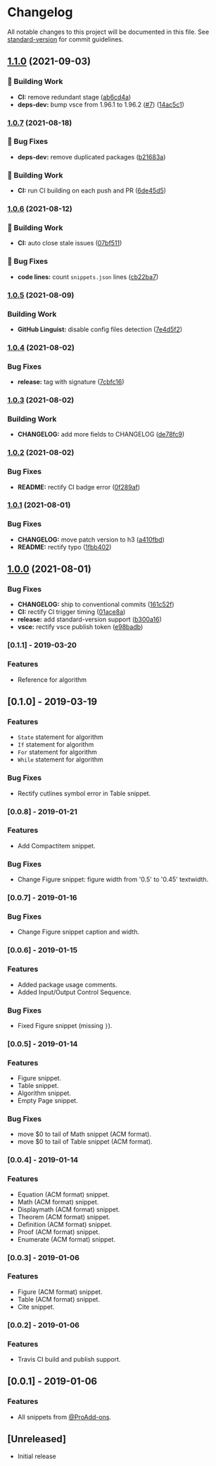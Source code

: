 # Changelog

All notable changes to this project will be documented in this file. See [standard-version](https://github.com/conventional-changelog/standard-version) for commit guidelines.

## [1.1.0](https://github.com/sabertazimi/LaTeX-snippets/compare/v1.0.7...v1.1.0) (2021-09-03)


### :rocket: Building Work

* **CI:** remove redundant stage ([ab6cd4a](https://github.com/sabertazimi/LaTeX-snippets/commit/ab6cd4a929c56f762d647073c0528af2cb246bfc))
* **deps-dev:** bump vsce from 1.96.1 to 1.96.2 ([#7](https://github.com/sabertazimi/LaTeX-snippets/issues/7)) ([14ac5c1](https://github.com/sabertazimi/LaTeX-snippets/commit/14ac5c183dd3da3a53993dce2021b2e1e3d8a4f5))

### [1.0.7](https://github.com/sabertazimi/LaTeX-snippets/compare/v1.0.6...v1.0.7) (2021-08-18)


### :bug: Bug Fixes

* **deps-dev:** remove duplicated packages ([b21683a](https://github.com/sabertazimi/LaTeX-snippets/commit/b21683a4eef9b8792127d9fa98286200a86f2acd))


### :rocket: Building Work

* **CI:** run CI building on each push and PR ([6de45d5](https://github.com/sabertazimi/LaTeX-snippets/commit/6de45d5bba5729168ad0e2fe0c388c9c259d16af))

### [1.0.6](https://github.com/sabertazimi/LaTeX-snippets/compare/v1.0.5...v1.0.6) (2021-08-12)


### :rocket: Building Work

* **CI:** auto close stale issues ([07bf511](https://github.com/sabertazimi/LaTeX-snippets/commit/07bf51150248c1ee03e4f62c9e1d3c5f7dc28b3a))


### :bug: Bug Fixes

* **code lines:** count `snippets.json` lines ([cb22ba7](https://github.com/sabertazimi/LaTeX-snippets/commit/cb22ba77511fcd1fc38f7ff38974ea56f78ec29a))

### [1.0.5](https://github.com/sabertazimi/LaTeX-snippets/compare/v1.0.4...v1.0.5) (2021-08-09)


### Building Work

* **GitHub Linguist:** disable config files detection ([7e4d5f2](https://github.com/sabertazimi/LaTeX-snippets/commit/7e4d5f23fb3818a9277f658372fd266b6ae32a0f))

### [1.0.4](https://github.com/sabertazimi/LaTeX-snippets/compare/v1.0.3...v1.0.4) (2021-08-02)


### Bug Fixes

* **release:** tag with signature ([7cbfc16](https://github.com/sabertazimi/LaTeX-snippets/commit/7cbfc16e0d27c6b4bf96941a422c8315840e08be))

### [1.0.3](https://github.com/sabertazimi/LaTeX-snippets/compare/v1.0.2...v1.0.3) (2021-08-02)


### Building Work

* **CHANGELOG:** add more fields to CHANGELOG ([de78fc9](https://github.com/sabertazimi/LaTeX-snippets/commit/de78fc9b5b0049c5657c59f675d04e1f98aec8e1))

### [1.0.2](https://github.com/sabertazimi/LaTeX-snippets/compare/v1.0.1...v1.0.2) (2021-08-02)


### Bug Fixes

* **README:** rectify CI badge error ([0f289af](https://github.com/sabertazimi/LaTeX-snippets/commit/0f289af36bfab12f466ad5548cf928278cea345b))

### [1.0.1](https://github.com/sabertazimi/LaTeX-snippets/compare/v1.0.0...v1.0.1) (2021-08-01)


### Bug Fixes

* **CHANGELOG:** move patch version to h3 ([a410fbd](https://github.com/sabertazimi/LaTeX-snippets/commit/a410fbd60737cff45a4b1c04721e67a3158f4a2e))
* **README:** rectify typo ([1fbb402](https://github.com/sabertazimi/LaTeX-snippets/commit/1fbb4023e03b949398972c9b7eb9bbc2b17161a0))

## [1.0.0](https://github.com/sabertazimi/LaTeX-snippets/compare/v0.1.2...v1.0.0) (2021-08-01)


### Bug Fixes

* **CHANGELOG:** ship to conventional commits ([161c52f](https://github.com/sabertazimi/LaTeX-snippets/commit/161c52ff6067c3bcc7d8a814badf7f27724b39c8))
* **CI:** rectify CI trigger timing ([01ace8a](https://github.com/sabertazimi/LaTeX-snippets/commit/01ace8a4b0396197bfa4946eeaa4fdf4950c01d5))
* **release:** add standard-version support ([b300a16](https://github.com/sabertazimi/LaTeX-snippets/commit/b300a164b05f72878a08481b64a72b395208b61f))
* **vsce:** rectify vsce publish token ([e98badb](https://github.com/sabertazimi/LaTeX-snippets/commit/e98badba4fbc02288d5997a8c457d46d88c898fb))

### [0.1.1] - 2019-03-20

### Features

- Reference for algorithm

## [0.1.0] - 2019-03-19

### Features

- `State` statement for algorithm
- `If` statement for algorithm
- `For` statement for algorithm
- `While` statement for algorithm

### Bug Fixes

- Rectify cutlines symbol error in Table snippet.

### [0.0.8] - 2019-01-21

### Features

- Add Compactitem snippet.

### Bug Fixes 

- Change Figure snippet: figure width from '0.5' to '0.45' textwidth.

### [0.0.7] - 2019-01-16

### Bug Fixes

- Change Figure snippet caption and width.

### [0.0.6] - 2019-01-15

### Features

- Added package usage comments.
- Added Input/Output Control Sequence.

### Bug Fixes

- Fixed Figure snippet (missing `}`).

### [0.0.5] - 2019-01-14

### Features

- Figure snippet.
- Table snippet.
- Algorithm snippet.
- Empty Page snippet.

### Bug Fixes

- move $0 to tail of Math snippet (ACM format).
- move $0 to tail of Table snippet (ACM format).

### [0.0.4] - 2019-01-14

### Features

- Equation (ACM format) snippet.
- Math (ACM format) snippet.
- Displaymath (ACM format) snippet.
- Theorem (ACM format) snippet.
- Definition (ACM format) snippet.
- Proof (ACM format) snippet.
- Enumerate (ACM format) snippet.

### [0.0.3] - 2019-01-06

### Features

- Figure (ACM format) snippet.
- Table (ACM format) snippet.
- Cite snippet.

### [0.0.2] - 2019-01-06

### Features

- Travis CI build and publish support.

## [0.0.1] - 2019-01-06

### Features

- All snippets from [@ProAdd-ons](https://github.com/ProAdd-ons/vscode-LaTeX-support).

## [Unreleased]

- Initial release
